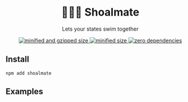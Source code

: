 <div align="center">
  <h1>🐠🐠🐠 Shoalmate</h1>
  <p>Lets your states swim together</p>
  <a href="https://bundlephobia.com/result?p=shoalmate">
    <img src="https://badgen.net/bundlephobia/minzip/shoalmate@0.1.0" alt="minified and gzipped size">
    <img src="https://badgen.net/bundlephobia/min/shoalmate@0.1.0" alt="minified size">
    <img src="https://badgen.net/bundlephobia/dependency-count/shoalmate@0.1.0" alt="zero dependencies">
  </a>
</div>

## Install

```console
npm add shoalmate
```

## Examples

